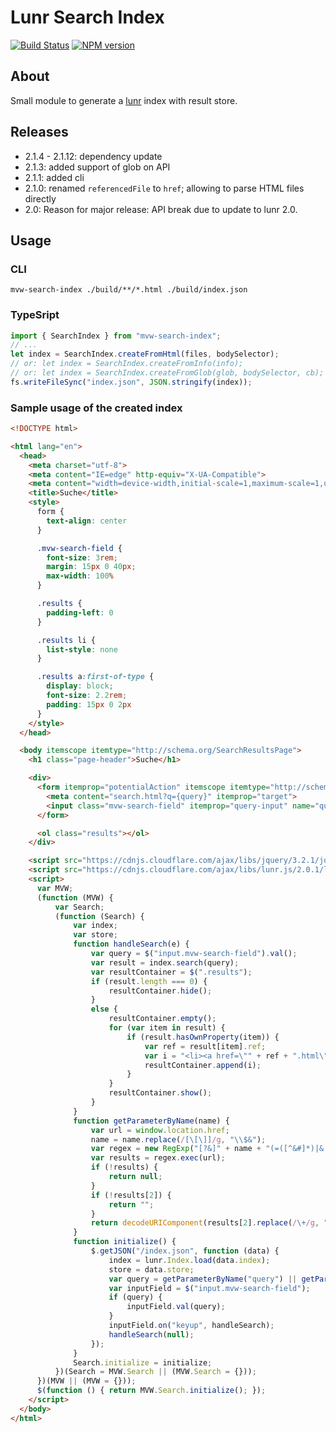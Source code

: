 # Lunr Search Index

[![Build Status](https://travis-ci.com/Tiliavir/mvw-search-index.svg?branch=master)](https://travis-ci.com/tiliavir/mvw-search-index)
[![NPM version](https://img.shields.io/npm/v/mvw-search-index.svg?style=flat)](https://www.npmjs.com/package/mvw-search-index)

## About
Small module to generate a [lunr](http://lunrjs.com/) index with result store.

## Releases
- 2.1.4 - 2.1.12: dependency update
- 2.1.3: added support of glob on API
- 2.1.1: added cli
- 2.1.0: renamed `referencedFile` to `href`; allowing to parse HTML files directly
- 2.0: Reason for major release: API break due to update to lunr 2.0.

## Usage
### CLI
`mvw-search-index ./build/**/*.html ./build/index.json`

### TypeSript
``` ts
import { SearchIndex } from "mvw-search-index";
// ...
let index = SearchIndex.createFromHtml(files, bodySelector);
// or: let index = SearchIndex.createFromInfo(info);
// or: let index = SearchIndex.createFromGlob(glob, bodySelector, cb);
fs.writeFileSync("index.json", JSON.stringify(index));
```

### Sample usage of the created index

```html
<!DOCTYPE html>

<html lang="en">
  <head>
    <meta charset="utf-8">
    <meta content="IE=edge" http-equiv="X-UA-Compatible">
    <meta content="width=device-width,initial-scale=1,maximum-scale=1,user-scalable=no" name="viewport">
    <title>Suche</title>
    <style>
      form {
        text-align: center
      }

      .mvw-search-field {
        font-size: 3rem;
        margin: 15px 0 40px;
        max-width: 100%
      }

      .results {
        padding-left: 0
      }

      .results li {
        list-style: none
      }

      .results a:first-of-type {
        display: block;
        font-size: 2.2rem;
        padding: 15px 0 2px
      }
    </style>
  </head>

  <body itemscope itemtype="http://schema.org/SearchResultsPage">
    <h1 class="page-header">Suche</h1>

    <div>
      <form itemprop="potentialAction" itemscope itemtype="http://schema.org/SearchAction">
        <meta content="search.html?q={query}" itemprop="target">
        <input class="mvw-search-field" itemprop="query-input" name="query" placeholder="Suche..." type="search">
      </form>

      <ol class="results"></ol>
    </div>

    <script src="https://cdnjs.cloudflare.com/ajax/libs/jquery/3.2.1/jquery.min.js"></script>
    <script src="https://cdnjs.cloudflare.com/ajax/libs/lunr.js/2.0.1/lunr.min.js"></script>
    <script>
      var MVW;
      (function (MVW) {
          var Search;
          (function (Search) {
              var index;
              var store;
              function handleSearch(e) {
                  var query = $("input.mvw-search-field").val();
                  var result = index.search(query);
                  var resultContainer = $(".results");
                  if (result.length === 0) {
                      resultContainer.hide();
                  }
                  else {
                      resultContainer.empty();
                      for (var item in result) {
                          if (result.hasOwnProperty(item)) {
                              var ref = result[item].ref;
                              var i = "<li><a href=\"" + ref + ".html\">" + store[ref].title + "</a><span>" + store[ref].description + "</span></li>";
                              resultContainer.append(i);
                          }
                      }
                      resultContainer.show();
                  }
              }
              function getParameterByName(name) {
                  var url = window.location.href;
                  name = name.replace(/[\[\]]/g, "\\$&");
                  var regex = new RegExp("[?&]" + name + "(=([^&#]*)|&|#|$)");
                  var results = regex.exec(url);
                  if (!results) {
                      return null;
                  }
                  if (!results[2]) {
                      return "";
                  }
                  return decodeURIComponent(results[2].replace(/\+/g, " "));
              }
              function initialize() {
                  $.getJSON("/index.json", function (data) {
                      index = lunr.Index.load(data.index);
                      store = data.store;
                      var query = getParameterByName("query") || getParameterByName("q");
                      var inputField = $("input.mvw-search-field");
                      if (query) {
                          inputField.val(query);
                      }
                      inputField.on("keyup", handleSearch);
                      handleSearch(null);
                  });
              }
              Search.initialize = initialize;
          })(Search = MVW.Search || (MVW.Search = {}));
      })(MVW || (MVW = {}));
      $(function () { return MVW.Search.initialize(); });
    </script>
  </body>
</html>
```
